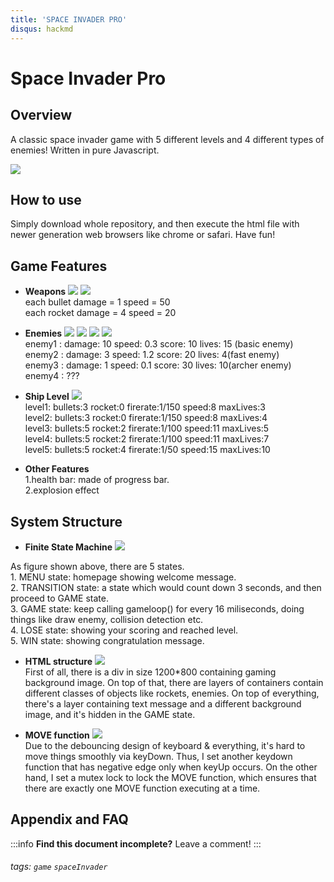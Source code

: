 ```yaml
---
title: 'SPACE INVADER PRO'
disqus: hackmd
---
```


Space Invader Pro
===


## Overview
A classic space invader game with 5 different levels and 4 different types of enemies! Written in pure Javascript.

![](https://i.imgur.com/5kGeGhx.jpg)


How to use
---
Simply download whole repository, and then execute the html file with newer generation web browsers like chrome or safari. Have fun!

Game Features
---
*  **Weapons**
![](https://i.imgur.com/jQw5l7q.png)
![](https://i.imgur.com/IXaGwIj.png)\
    each bullet damage = 1 speed = 50\
    each rocket damage = 4 speed = 20

* **Enemies**
![](https://i.imgur.com/t47apSp.png)
![](https://i.imgur.com/Irgq1xP.png)
![](https://i.imgur.com/oEmNOjg.png)
![](https://i.imgur.com/sr79kJT.png)\
    enemy1 : damage: 10 speed: 0.3 score: 10 lives: 15 (basic enemy)\
    enemy2 : damage: 3 speed: 1.2 score: 20 lives: 4(fast enemy)\
    enemy3 : damage: 1 speed: 0.1 score: 30 lives: 10(archer enemy)\
    enemy4 : ???
    
* **Ship Level**
![](https://i.imgur.com/cRjHM2h.png)\
    level1: bullets:3 rocket:0 firerate:1/150 speed:8 maxLives:3\
    level2: bullets:3 rocket:0 firerate:1/150 speed:8 maxLives:4\
    level3: bullets:5 rocket:2 firerate:1/100 speed:11 maxLives:5\
    level4: bullets:5 rocket:2 firerate:1/100 speed:11 maxLives:7\
    level5: bullets:5 rocket:4 firerate:1/50  speed:15 maxLives:10
    
* **Other Features**\
    1.health bar: made of progress bar.\
    2.explosion effect


System Structure
---
* **Finite State Machine**
![](https://i.imgur.com/wFVYNLC.jpg)

As figure shown above, there are 5 states.\
    1. MENU state: homepage showing welcome message.\
    2. TRANSITION state: a state which would count down 3 seconds, and then proceed to GAME state.\
    3. GAME state: keep calling gameloop() for every 16 miliseconds, doing things like draw enemy, collision detection etc.\
    4. LOSE state: showing your scoring and reached level.\
    5. WIN state: showing congratulation message.
* **HTML structure**
![](https://i.imgur.com/5Mbh4rg.jpg)\
    First of all, there is a div in size 1200*800 containing gaming background image. On top of that, there are layers of containers contain different classes of objects like rockets, enemies. On top of everything, there's a layer containing text message and a different background image, and it's hidden in the GAME state.

* **MOVE function**
![](https://i.imgur.com/JRxGg5Q.jpg)\
    Due to the debouncing design of keyboard & everything, it's hard to move things smoothly via keyDown. Thus, I set another keydown function that has negative edge only when keyUp occurs. On the other hand, I set a mutex lock to lock the MOVE function, which ensures that there are exactly one MOVE function executing at a time.



## Appendix and FAQ

:::info
**Find this document incomplete?** Leave a comment!
:::

###### tags: `game` `spaceInvader`

